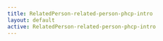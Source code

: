 ```yaml
---
title: RelatedPerson-related-person-phcp-intro
layout: default
active: RelatedPerson-related-person-phcp-intro
---
```


